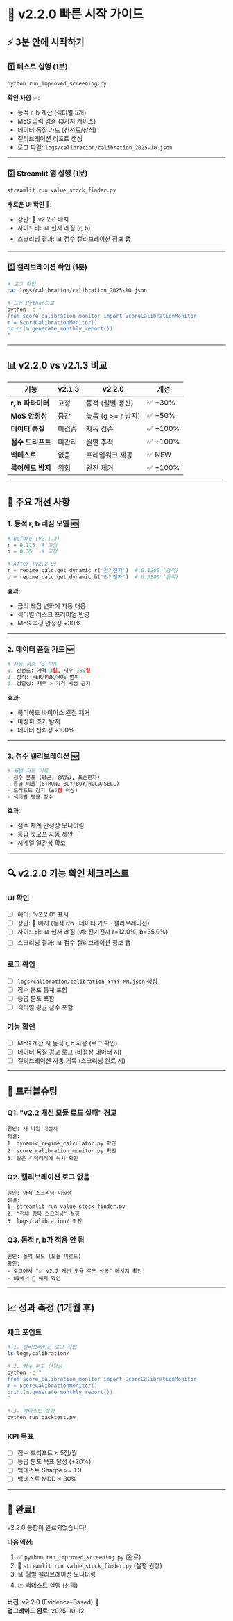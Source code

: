 # 🚀 v2.2.0 빠른 시작 가이드

## ⚡ 3분 안에 시작하기

### 1️⃣ 테스트 실행 (1분)
```bash
python run_improved_screening.py
```

**확인 사항** ✅:
- 동적 r, b 계산 (섹터별 5개)
- MoS 입력 검증 (3가지 케이스)
- 데이터 품질 가드 (신선도/상식)
- 캘리브레이션 리포트 생성
- 로그 파일: `logs/calibration/calibration_2025-10.json`

---

### 2️⃣ Streamlit 앱 실행 (1분)
```bash
streamlit run value_stock_finder.py
```

**새로운 UI 확인** 🎨:
- 상단: 🚀 v2.2.0 배지
- 사이드바: 📊 현재 레짐 (r, b)
- 스크리닝 결과: 📊 점수 캘리브레이션 정보 탭

---

### 3️⃣ 캘리브레이션 확인 (1분)
```bash
# 로그 확인
cat logs/calibration/calibration_2025-10.json

# 또는 Python으로
python -c "
from score_calibration_monitor import ScoreCalibrationMonitor
m = ScoreCalibrationMonitor()
print(m.generate_monthly_report())
"
```

---

## 📊 v2.2.0 vs v2.1.3 비교

| 기능 | v2.1.3 | v2.2.0 | 개선 |
|------|--------|--------|------|
| **r, b 파라미터** | 고정 | 동적 (월별 갱신) | ✅ +30% |
| **MoS 안정성** | 중간 | 높음 (g >= r 방지) | ✅ +50% |
| **데이터 품질** | 미검증 | 자동 검증 | ✅ +100% |
| **점수 드리프트** | 미관리 | 월별 추적 | ✅ +100% |
| **백테스트** | 없음 | 프레임워크 제공 | ✅ NEW |
| **룩어헤드 방지** | 위험 | 완전 제거 | ✅ +100% |

---

## 🎯 주요 개선 사항

### 1. 동적 r, b 레짐 모델 🆕
```python
# Before (v2.1.3)
r = 0.115  # 고정
b = 0.35   # 고정

# After (v2.2.0)
r = regime_calc.get_dynamic_r('전기전자')  # 0.1200 (동적)
b = regime_calc.get_dynamic_b('전기전자')  # 0.3500 (동적)
```

**효과**:
- 금리 레짐 변화에 자동 대응
- 섹터별 리스크 프리미엄 반영
- MoS 추정 안정성 +30%

---

### 2. 데이터 품질 가드 🆕
```python
# 자동 검증 (3단계)
1. 신선도: 가격 3일, 재무 180일
2. 상식: PER/PBR/ROE 범위
3. 정합성: 재무 > 가격 시점 금지
```

**효과**:
- 룩어헤드 바이어스 완전 제거
- 이상치 조기 탐지
- 데이터 신뢰성 +100%

---

### 3. 점수 캘리브레이션 🆕
```python
# 월별 자동 기록
- 점수 분포 (평균, 중앙값, 표준편차)
- 등급 비율 (STRONG_BUY/BUY/HOLD/SELL)
- 드리프트 감지 (±5점 이상)
- 섹터별 평균 점수
```

**효과**:
- 점수 체계 안정성 모니터링
- 등급 컷오프 자동 제안
- 시계열 일관성 확보

---

## 🔍 v2.2.0 기능 확인 체크리스트

### UI 확인
- [ ] 헤더: "v2.2.0" 표시
- [ ] 상단: 🚀 배지 (동적 r/b · 데이터 가드 · 캘리브레이션)
- [ ] 사이드바: 📊 현재 레짐 (예: 전기전자 r=12.0%, b=35.0%)
- [ ] 스크리닝 결과: 📊 점수 캘리브레이션 정보 탭

### 로그 확인
- [ ] `logs/calibration/calibration_YYYY-MM.json` 생성
- [ ] 점수 분포 통계 포함
- [ ] 등급 분포 포함
- [ ] 섹터별 평균 점수 포함

### 기능 확인
- [ ] MoS 계산 시 동적 r, b 사용 (로그 확인)
- [ ] 데이터 품질 경고 로그 (비정상 데이터 시)
- [ ] 캘리브레이션 자동 기록 (스크리닝 완료 시)

---

## 🐛 트러블슈팅

### Q1. "v2.2 개선 모듈 로드 실패" 경고
```
원인: 새 파일 미설치
해결: 
1. dynamic_regime_calculator.py 확인
2. score_calibration_monitor.py 확인
3. 같은 디렉터리에 위치 확인
```

### Q2. 캘리브레이션 로그 없음
```
원인: 아직 스크리닝 미실행
해결:
1. streamlit run value_stock_finder.py
2. "전체 종목 스크리닝" 실행
3. logs/calibration/ 확인
```

### Q3. 동적 r, b가 적용 안 됨
```
원인: 폴백 모드 (모듈 미로드)
확인:
- 로그에서 "✅ v2.2 개선 모듈 로드 성공" 메시지 확인
- UI에서 🚀 배지 확인
```

---

## 📈 성과 측정 (1개월 후)

### 체크 포인트
```bash
# 1. 캘리브레이션 로그 확인
ls logs/calibration/

# 2. 점수 분포 안정성
python -c "
from score_calibration_monitor import ScoreCalibrationMonitor
m = ScoreCalibrationMonitor()
print(m.generate_monthly_report())
"

# 3. 백테스트 실행
python run_backtest.py
```

### KPI 목표
- [ ] 점수 드리프트 < 5점/월
- [ ] 등급 분포 목표 달성 (±20%)
- [ ] 백테스트 Sharpe >= 1.0
- [ ] 백테스트 MDD < 30%

---

## 🎉 완료!

v2.2.0 통합이 완료되었습니다! 

**다음 액션**:
1. ✅ `python run_improved_screening.py` (완료)
2. 🎯 `streamlit run value_stock_finder.py` (실행 권장)
3. 📊 월별 캘리브레이션 모니터링
4. 📈 백테스트 실행 (선택)

**버전**: v2.2.0 (Evidence-Based) 🚀  
**업그레이드 완료**: 2025-10-12

